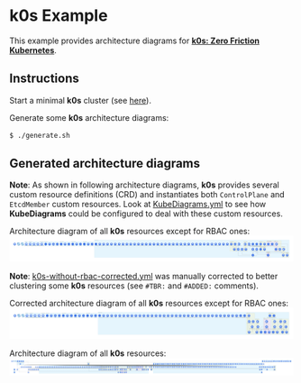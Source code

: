 # k0s Example

This example provides architecture diagrams for **[k0s: Zero Friction Kubernetes](https://k0sproject.io/)**.

## Instructions

Start a minimal **k0s** cluster (see [here](https://docs.k0sproject.io/stable/install/)).

Generate some **k0s** architecture diagrams:

```sh
$ ./generate.sh
```
## Generated architecture diagrams

**Note**: As shown in following architecture diagrams, **k0s** provides several custom resource definitions (CRD) and instantiates both `ControlPlane` and `EtcdMember` custom resources.
Look at [KubeDiagrams.yml](KubeDiagrams.yml#L10) to see how **KubeDiagrams** could be configured to deal with these custom resources.

Architecture diagram of all **k0s** resources except for RBAC ones:
![k0s-without-rbac.png](k0s-without-rbac.png)

**Note**: [k0s-without-rbac-corrected.yml](k0s-without-rbac-corrected.yml) was manually corrected to better clustering some **k0s** resources (see `#TBR:` and `#ADDED:` comments).

Corrected architecture diagram of all **k0s** resources except for RBAC ones:
![k0s](k0s-without-rbac-corrected.png)

Architecture diagram of all **k0s** resources:
![k0s.png](k0s.png)
